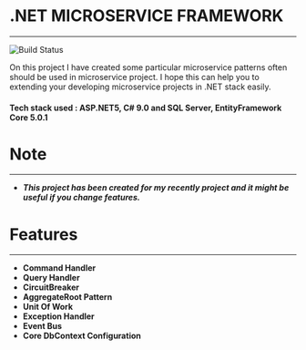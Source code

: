 # .NET MICROSERVICE FRAMEWORK #
___
![Build Status](https://github.com/mortezarezaei68/specific-framework/actions/workflows/buildwrkflw.yml/badge.svg)

On this project I have created some particular microservice patterns often should be used
in microservice project. I hope this can help you to extending your developing microservice projects in .NET stack easily.

#### Tech stack used : ASP.NET5, C# 9.0 and SQL Server, EntityFramework Core 5.0.1
# Note
___
* ***This project has been created for my recently project and it might be useful if you change features.***
# Features
___
* **Command Handler**
* **Query Handler**
* **CircuitBreaker**
* **AggregateRoot Pattern**
* **Unit Of Work**
* **Exception Handler**
* **Event Bus**
* **Core DbContext Configuration**
